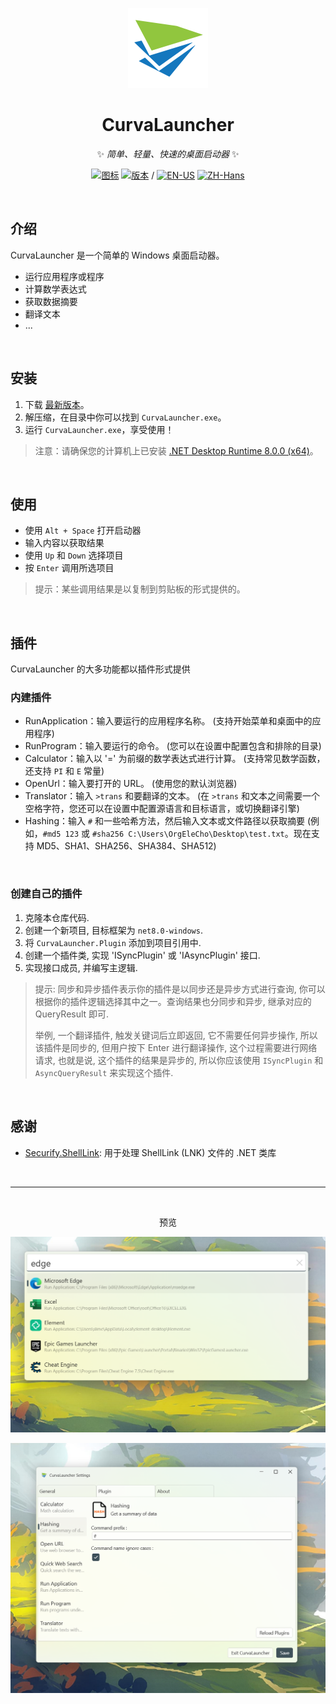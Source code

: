 <div align="center">

![图标](/Assets/Icon128.png)

# CurvaLauncher

✨ *简单、轻量、快速的桌面启动器* ✨

[![图标](https://img.shields.io/github/license/OrgEleCho/CurvaLauncher
)](LICENSE.txt) [![版本](https://img.shields.io/github/v/release/OrgEleCho/CurvaLauncher?include_prereleases
)](https://github.com/OrgEleCho/CurvaLauncher/releases) / [![EN-US](https://img.shields.io/badge/EN-US-blue)](README.md) [![ZH-Hans](https://img.shields.io/badge/中文-简体-red)](README.zh.md)


</div>

<br />

## 介绍

CurvaLauncher 是一个简单的 Windows 桌面启动器。

- 运行应用程序或程序
- 计算数学表达式
- 获取数据摘要
- 翻译文本
- ...

<br />

## 安装

1. 下载 [最新版本](https://github.com/OrgEleCho/CurvaLauncher/releases)。
2. 解压缩，在目录中你可以找到 `CurvaLauncher.exe`。
3. 运行 `CurvaLauncher.exe`，享受使用！

> 注意：请确保您的计算机上已安装 [.NET Desktop Runtime 8.0.0 (x64)](https://dotnet.microsoft.com/en-us/download/dotnet/8.0)。

<br />

## 使用

- 使用 `Alt + Space` 打开启动器
- 输入内容以获取结果
- 使用 `Up` 和 `Down` 选择项目
- 按 `Enter` 调用所选项目

> 提示：某些调用结果是以复制到剪贴板的形式提供的。

<br />

## 插件

CurvaLauncher 的大多功能都以插件形式提供

### 内建插件

- RunApplication：输入要运行的应用程序名称。
  (支持开始菜单和桌面中的应用程序)
- RunProgram：输入要运行的命令。
  (您可以在设置中配置包含和排除的目录)
- Calculator：输入以 '=' 为前缀的数学表达式进行计算。
  (支持常见数学函数，还支持 `PI` 和 `E` 常量)
- OpenUrl：输入要打开的 URL。
  (使用您的默认浏览器)
- Translator：输入 `>trans` 和要翻译的文本。
  (在 `>trans` 和文本之间需要一个空格字符，您还可以在设置中配置源语言和目标语言，或切换翻译引擎)
- Hashing：输入 `#` 和一些哈希方法，然后输入文本或文件路径以获取摘要
  (例如，`#md5 123` 或 `#sha256 C:\Users\OrgEleCho\Desktop\test.txt`。现在支持 MD5、SHA1、SHA256、SHA384、SHA512)

<br />

### 创建自己的插件

1. 克隆本仓库代码.
2. 创建一个新项目, 目标框架为 `net8.0-windows`.
3. 将 `CurvaLauncher.Plugin` 添加到项目引用中.
4. 创建一个插件类, 实现 'ISyncPlugin' 或 'IAsyncPlugin' 接口.
5. 实现接口成员, 并编写主逻辑.

> 提示: 同步和异步插件表示你的插件是以同步还是异步方式进行查询, 你可以根据你的插件逻辑选择其中之一。查询结果也分同步和异步, 继承对应的 QueryResult 即可.
> 
> 举例, 一个翻译插件, 触发关键词后立即返回, 它不需要任何异步操作, 所以该插件是同步的, 但用户按下 Enter 进行翻译操作, 这个过程需要进行网络请求, 也就是说, 这个插件的结果是异步的, 所以你应该使用 `ISyncPlugin` 和 `AsyncQueryResult` 来实现这个插件.

<br />

## 感谢

- [Securify.ShellLink](https://github.com/securifybv/ShellLink/): 用于处理 ShellLink (LNK) 文件的 .NET 类库

<br />

---

<br />

<div align="center">

预览

![](/Assets/preview2.png)


![](/Assets/preview3.png)

</div>
